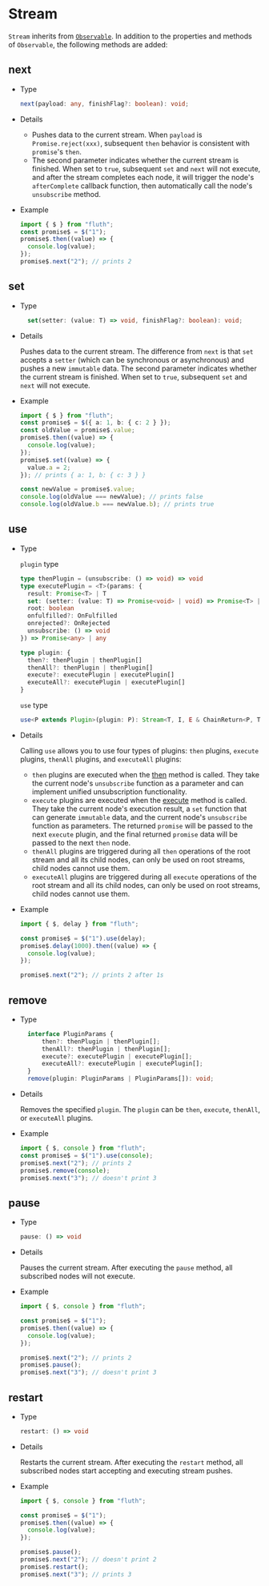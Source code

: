 <script setup>
import Stream from '../../components/stream.vue'
</script>

# Stream

`Stream` inherits from [`Observable`](/en/api/observable). In addition to the properties and methods of `Observable`, the following methods are added:

<Stream />

## next

- Type

  ```typescript
  next(payload: any, finishFlag?: boolean): void;
  ```

- Details

  - Pushes data to the current stream. When `payload` is `Promise.reject(xxx)`, subsequent `then` behavior is consistent with `promise`'s `then`.
  - The second parameter indicates whether the current stream is finished. When set to `true`, subsequent `set` and `next` will not execute, and after the stream completes each node, it will trigger the node's `afterComplete` callback function, then automatically call the node's `unsubscribe` method.

- Example
  ```typescript
  import { $ } from "fluth";
  const promise$ = $("1");
  promise$.then((value) => {
    console.log(value);
  });
  promise$.next("2"); // prints 2
  ```

## set

- Type
  ```typescript
    set(setter: (value: T) => void, finishFlag?: boolean): void;
  ```
- Details

  Pushes data to the current stream. The difference from `next` is that `set` accepts a `setter` (which can be synchronous or asynchronous) and pushes a new `immutable` data. The second parameter indicates whether the current stream is finished. When set to `true`, subsequent `set` and `next` will not execute.

- Example

  ```typescript
  import { $ } from "fluth";
  const promise$ = $({ a: 1, b: { c: 2 } });
  const oldValue = promise$.value;
  promise$.then((value) => {
    console.log(value);
  });
  promise$.set((value) => {
    value.a = 2;
  }); // prints { a: 1, b: { c: 3 } }

  const newValue = promise$.value;
  console.log(oldValue === newValue); // prints false
  console.log(oldValue.b === newValue.b); // prints true
  ```

## use

- Type

  `plugin` type

  ```typescript
  type thenPlugin = (unsubscribe: () => void) => void
  type executePlugin = <T>(params: {
    result: Promise<T> | T
    set: (setter: (value: T) => Promise<void> | void) => Promise<T> | T
    root: boolean
    onfulfilled?: OnFulfilled
    onrejected?: OnRejected
    unsubscribe: () => void
  }) => Promise<any> | any

  type plugin: {
    then?: thenPlugin | thenPlugin[]
    thenAll?: thenPlugin | thenPlugin[]
    execute?: executePlugin | executePlugin[]
    executeAll?: executePlugin | executePlugin[]
  }
  ```

  `use` type

  ```typescript
  use<P extends Plugin>(plugin: P): Stream<T, I, E & ChainReturn<P, T, E>> & E & ChainReturn<P, T, E>;
  ```

- Details

  Calling `use` allows you to use four types of plugins: `then` plugins, `execute` plugins, `thenAll` plugins, and `executeAll` plugins:

  - `then` plugins are executed when the [then](/en/api/observable#then) method is called. They take the current node's `unsubscribe` function as a parameter and can implement unified unsubscription functionality.
  - `execute` plugins are executed when the [execute](/en/api/observable#then) method is called. They take the current node's execution result, a `set` function that can generate `immutable` data, and the current node's `unsubscribe` function as parameters. The returned `promise` will be passed to the next `execute` plugin, and the final returned `promise` data will be passed to the next `then` node.
  - `thenAll` plugins are triggered during all `then` operations of the root stream and all its child nodes, can only be used on root streams, child nodes cannot use them.
  - `executeAll` plugins are triggered during all `execute` operations of the root stream and all its child nodes, can only be used on root streams, child nodes cannot use them.

- Example

  ```typescript
  import { $, delay } from "fluth";

  const promise$ = $("1").use(delay);
  promise$.delay(1000).then((value) => {
    console.log(value);
  });

  promise$.next("2"); // prints 2 after 1s
  ```

## remove

- Type

  ```typescript
    interface PluginParams {
        then?: thenPlugin | thenPlugin[];
        thenAll?: thenPlugin | thenPlugin[];
        execute?: executePlugin | executePlugin[];
        executeAll?: executePlugin | executePlugin[];
    }
    remove(plugin: PluginParams | PluginParams[]): void;
  ```

- Details

  Removes the specified `plugin`. The `plugin` can be `then`, `execute`, `thenAll`, or `executeAll` plugins.

- Example
  ```typescript
  import { $, console } from "fluth";
  const promise$ = $("1").use(console);
  promise$.next("2"); // prints 2
  promise$.remove(console);
  promise$.next("3"); // doesn't print 3
  ```

## pause

- Type

  ```typescript
  pause: () => void
  ```

- Details

  Pauses the current stream. After executing the `pause` method, all subscribed nodes will not execute.

- Example

  ```typescript
  import { $, console } from "fluth";

  const promise$ = $("1");
  promise$.then((value) => {
    console.log(value);
  });

  promise$.next("2"); // prints 2
  promise$.pause();
  promise$.next("3"); // doesn't print 3
  ```

## restart

- Type

  ```typescript
  restart: () => void
  ```

- Details

  Restarts the current stream. After executing the `restart` method, all subscribed nodes start accepting and executing stream pushes.

- Example

  ```typescript
  import { $, console } from "fluth";

  const promise$ = $("1");
  promise$.then((value) => {
    console.log(value);
  });

  promise$.pause();
  promise$.next("2"); // doesn't print 2
  promise$.restart();
  promise$.next("3"); // prints 3
  ```
